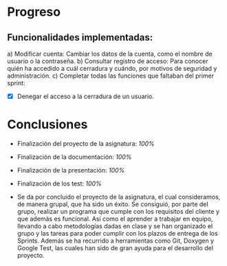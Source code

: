 # Progreso

## Funcionalidades implementadas:
a) Modificar cuenta: Cambiar los datos de la cuenta, como el nombre de usuario o la contraseña.
b) Consultar registro de acceso: Para conocer quién ha accedido a cuál cerradura y cuándo, por motivos de seguridad y administración.
c) Completar todas las funciones que faltaban del primer sprint:
- [x] Denegar el acceso a la cerradura de un usuario.

# Conclusiones
- Finalización del proyecto de la asignatura: *100%*
- Finalización de la documentación: *100%*
- Finalización de la presentación: *100%*
- Finalización de los test: *100%*

- Se da por concluido el proyecto de la asignatura, el cual consideramos, de manera grupal, que ha sido un éxito.
Se  consiguió, por parte del grupo, realizar un programa que cumple con los requisitos del cliente y que además es funcional. Así como el aprender a trabajar en equipo, llevando a cabo metodologías dadas en clase y se han organizado el grupo y las tareas para poder cumplir con los plazos de entrega de los Sprints. Además se ha recurrido a herramientas como Git, Doxygen y Google Test, las cuales han sido de gran ayuda para el desarrollo del proyecto. 